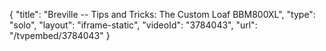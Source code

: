 {
    "title": "Breville -- Tips and Tricks: The Custom Loaf BBM800XL",
    "type": "solo",
    "layout": "iframe-static",
    "videoId": "3784043",
    "url": "\/tvpembed\/3784043"
}